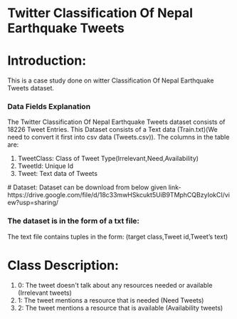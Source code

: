 # Twitter Classification Of Nepal Earthquake Tweets


# Introduction:<br>
This is a case study done on witter Classification Of Nepal Earthquake Tweets dataset.
### Data Fields Explanation
The Twitter Classification Of Nepal Earthquake Tweets dataset consists of 18226 Tweet Entries. This Dataset consists of a Text data (Train.txt)(We need to convert it first into csv data (Tweets.csv)). The columns in the table are:
<ol>
  <li>TweetClass: Class of Tweet Type(Irrelevant,Need,Availability)</li>
  <li>TweetId: Unique Id</li>
  <li>Tweet: Text data of Tweets</li>
 </ol>
# Dataset:
Dataset can be download from below given link-
https://drive.google.com/file/d/18c33mwHSkcukt5UiB9TMphCQBzyIokCI/view?usp=sharing/ 

### The dataset is in the form of a txt file:
The text file contains tuples in the form:
(target class,Tweet id,Tweet’s text)


 # Class Description:<br>
<ol>
<li>0: The tweet doesn't talk about any resources needed or available (Irrelevant tweets)

<li>1: The tweet mentions a resource that is needed (Need Tweets)

<li>2: The tweet mentions a resource that is available (Availability tweets)
  </ol>
